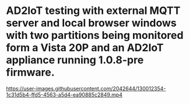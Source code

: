 # AD2IoT testing with external MQTT server and local browser windows with two partitions being monitored form a Vista 20P and an AD2IoT appliance running 1.0.8-pre firmware.

https://user-images.githubusercontent.com/2042644/130012354-1c31d5b4-ffd5-4563-a5d4-ea90885c2849.mp4
